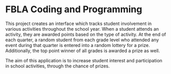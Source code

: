 # FBLA Coding and Programming

This project creates an interface which tracks student involvement in various activities throughout the school year. When a student attends an activity, they are awarded points based on the type of activity. At the end of each quarter, a random student from each grade level who attended any event during that quarter is entered into a random lottery for a prize. Additionally, the top point winner of all grades is awarded a prize as well.


The aim of this application is to increase student interest and participation in school activities, through the chance of prizes.
